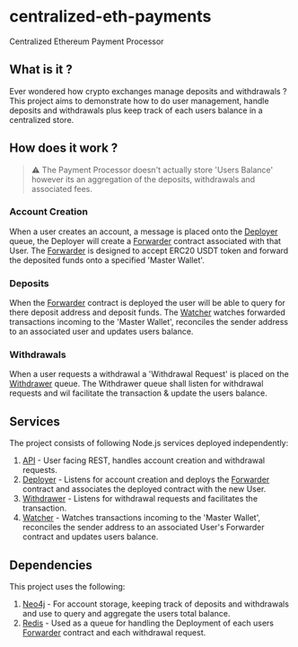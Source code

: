 # centralized-eth-payments

Centralized Ethereum Payment Processor

## What is it ?

Ever wondered how crypto exchanges manage deposits and withdrawals ? This project aims to demonstrate how to do user management, handle deposits and withdrawals plus keep track of each users balance in a centralized store.

## How does it work ?

> ⚠ The Payment Processor doesn't actually store 'Users Balance' however its an aggregation of the deposits, withdrawals and associated fees.

### Account Creation

When a user creates an account, a message is placed onto the [Deployer]() queue, the Deployer will create a [Forwarder]() contract associated with that User. The [Forwarder]() is designed to accept ERC20 USDT token and forward the deposited funds onto a specified 'Master Wallet'.

### Deposits

When the [Forwarder]() contract is deployed the user will be able to query for there deposit address and deposit funds. The [Watcher]() watches forwarded transactions incoming to the 'Master Wallet', reconciles the sender address to an associated user and updates users balance.

### Withdrawals

When a user requests a withdrawal a 'Withdrawal Request' is placed on the [Withdrawer]() queue. The Withdrawer queue shall listen for withdrawal requests and wil facilitate the transaction & update the users balance.

## Services

The project consists of following Node.js services deployed independently:

1. [API]() - User facing REST, handles account creation and withdrawal requests.
2. [Deployer]() - Listens for account creation and deploys the [Forwarder]() contract and associates the deployed contract with the new User.
3. [Withdrawer]() - Listens for withdrawal requests and facilitates the transaction.
4. [Watcher]() - Watches transactions incoming to the 'Master Wallet', reconciles the sender address to an associated User's Forwarder contract and updates users balance.

## Dependencies

This project uses the following:

1. [Neo4j]() - For account storage, keeping track of deposits and withdrawals and use to query and aggregate the users total balance.
2. [Redis]() - Used as a queue for handling the Deployment of each users [Forwarder]() contract and each withdrawal request.
